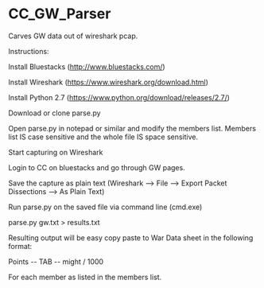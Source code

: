 # CC_GW_Parser
Carves GW data out of wireshark pcap.

Instructions:

Install Bluestacks (http://www.bluestacks.com/)

Install Wireshark (https://www.wireshark.org/download.html)

Install Python 2.7 (https://www.python.org/download/releases/2.7/)

Download or clone parse.py

Open parse.py in notepad or similar and modify the members list. Members list IS case sensitive and the whole file IS space sensitive.

Start capturing on Wireshark

Login to CC on bluestacks and go through GW pages.

Save the capture as plain text (Wireshark --> File --> Export Packet Dissections --> As Plain Text)


Run parse.py on the saved file via command line (cmd.exe)

  parse.py gw.txt > results.txt
  
Resulting output will be easy copy paste to War Data sheet in the following format:

  Points -- TAB -- might / 1000 

For each member as listed in the members list.
